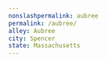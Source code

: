 ```yaml
---
﻿nonslashpermalink: aubree
permalink: /aubree/
alley: Aubree
city: Spencer
state: Massachusetts
---
```

